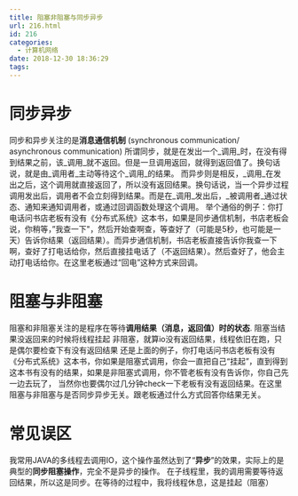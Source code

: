```yaml
---
title: 阻塞非阻塞与同步异步
url: 216.html
id: 216
categories:
  - 计算机网络
date: 2018-12-30 18:36:29
tags:
---
```


同步异步
====

同步和异步关注的是**消息通信机制** (synchronous communication/ asynchronous communication) 所谓同步，就是在发出一个_调用_时，在没有得到结果之前，该_调用_就不返回。但是一旦调用返回，就得到返回值了。换句话说，就是由_调用者_主动等待这个_调用_的结果。 而异步则是相反，_调用_在发出之后，这个调用就直接返回了，所以没有返回结果。换句话说，当一个异步过程调用发出后，调用者不会立刻得到结果。而是在_调用_发出后，_被调用者_通过状态、通知来通知调用者，或通过回调函数处理这个调用。 举个通俗的例子：你打电话问书店老板有没有《分布式系统》这本书，如果是同步通信机制，书店老板会说，你稍等，”我查一下"，然后开始查啊查，等查好了（可能是5秒，也可能是一天）告诉你结果（返回结果）。而异步通信机制，书店老板直接告诉你我查一下啊，查好了打电话给你，然后直接挂电话了（不返回结果）。然后查好了，他会主动打电话给你。在这里老板通过“回电”这种方式来回调。

阻塞与非阻塞
======

阻塞和非阻塞关注的是程序在等待**调用结果（消息，返回值）时的状态**. 阻塞当结果没返回来的时候将线程挂起 非阻塞，就算io没有返回结果，线程依旧在跑，只是偶尔要检查下有没有返回结果 还是上面的例子，你打电话问书店老板有没有《分布式系统》这本书，你如果是阻塞式调用，你会一直把自己“挂起”，直到得到这本书有没有的结果，如果是非阻塞式调用，你不管老板有没有告诉你，你自己先一边去玩了， 当然你也要偶尔过几分钟check一下老板有没有返回结果。在这里阻塞与非阻塞与是否同步异步无关。跟老板通过什么方式回答你结果无关。

常见误区
====

我常用JAVA的多线程去调用IO，这个操作虽然达到了“**异步**”的效果，实际上的是典型的**同步阻塞操作**，完全不是异步的操作。 在子线程里，我的调用需要等待返回结果，所以这是同步。在等待的过程中，我将线程休息，这是挂起（阻塞）